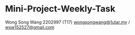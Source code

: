 # Mini-Project-Weekly-Task
Wong Song Wang 2202997 (T17)
wongsongwang@1utar.my / wsw152527@gmail.com

